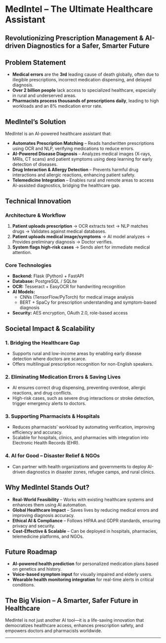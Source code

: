 # MedIntel – The Ultimate Healthcare Assistant  

## Revolutionizing Prescription Management & AI-driven Diagnostics for a Safer, Smarter Future  

## Problem Statement  

- **Medical errors** are the **3rd** leading cause of death globally, often due to illegible prescriptions, incorrect medication dispensing, and delayed diagnosis.  
- **Over 2 billion people** lack access to specialized healthcare, especially in rural and underserved areas.  
- **Pharmacists process thousands of prescriptions daily**, leading to high workloads and an 8% medication error rate.  

## MedIntel’s Solution  

MedIntel is an AI-powered healthcare assistant that:  

- **Automates Prescription Matching** – Reads handwritten prescriptions using OCR and NLP, verifying medications to reduce errors.  
- **AI-Powered Disease Diagnosis** – Analyzes medical images (X-rays, MRIs, CT scans) and patient symptoms using deep learning for early detection of diseases.  
- **Drug Interaction & Allergy Detection** – Prevents harmful drug interactions and allergic reactions, enhancing patient safety.  
- **Telemedicine Integration** – Enables rural and remote areas to access AI-assisted diagnostics, bridging the healthcare gap.  

## Technical Innovation  

### **Architecture & Workflow**  
1. **Patient uploads prescription** → OCR extracts text → NLP matches drugs → Validates against medical databases.  
2. **Patient uploads medical image/symptoms** → AI model analyzes → Provides preliminary diagnosis → Doctor verifies.  
3. **System flags high-risk cases** → Sends alert for immediate medical attention.  

### **Core Technologies**  
- **Backend:** Flask (Python) + FastAPI  
- **Database:** PostgreSQL / SQLite  
- **OCR:** Tesseract + EasyOCR for handwriting recognition  
- **AI Models:**  
  - CNNs (TensorFlow/PyTorch) for medical image analysis  
  - BERT + SpaCy for prescription understanding and symptom-based diagnosis  
- **Security:** AES encryption, OAuth 2.0, role-based access  

## Societal Impact & Scalability  

### **1. Bridging the Healthcare Gap**  
- Supports rural and low-income areas by enabling early disease detection where doctors are scarce.  
- Offers multilingual prescription recognition for non-English speakers.  

### **2. Eliminating Medication Errors & Saving Lives**  
- AI ensures correct drug dispensing, preventing overdose, allergic reactions, and drug conflicts.  
- High-risk cases, such as severe drug interactions or stroke detection, trigger emergency alerts to doctors.  

### **3. Supporting Pharmacists & Hospitals**  
- Reduces pharmacists’ workload by automating verification, improving efficiency and accuracy.  
- Scalable for hospitals, clinics, and pharmacies with integration into Electronic Health Records (EHR).  

### **4. AI for Good – Disaster Relief & NGOs**  
- Can partner with health organizations and governments to deploy AI-driven diagnostics in disaster zones, refugee camps, and rural clinics.  

## Why MedIntel Stands Out?  

- **Real-World Feasibility** – Works with existing healthcare systems and enhances them using AI automation.  
- **Global Healthcare Impact** – Saves lives by reducing medical errors and improving diagnosis accuracy.  
- **Ethical AI & Compliance** – Follows HIPAA and GDPR standards, ensuring privacy and security.  
- **Cost-Effective & Scalable** – Can be deployed in hospitals, pharmacies, telemedicine platforms, and NGOs.  

## Future Roadmap  

- **AI-powered health prediction** for personalized medication plans based on genetics and history.  
- **Voice-based symptom input** for visually impaired and elderly users.  
- **Wearable health monitoring integration** for real-time alerts in critical conditions.  

## The Big Vision – A Smarter, Safer Future in Healthcare  

MedIntel is not just another AI tool—it is a life-saving innovation that democratizes healthcare access, enhances prescription safety, and empowers doctors and pharmacists worldwide.  

---
